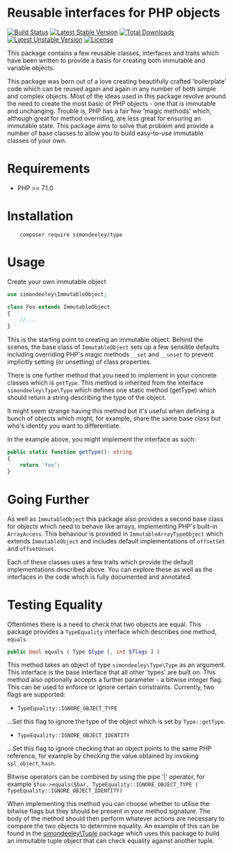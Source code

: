 Reusable interfaces for PHP objects
===================================

[![Build Status](https://travis-ci.org/simondeeley/type.svg?branch=master)](https://travis-ci.org/simondeeley/type) [![Latest Stable Version](https://poser.pugx.org/simondeeley/type/v/stable)](https://packagist.org/packages/simondeeley/type) [![Total Downloads](https://poser.pugx.org/simondeeley/type/downloads)](https://packagist.org/packages/simondeeley/type) [![Latest Unstable Version](https://poser.pugx.org/simondeeley/type/v/unstable)](https://packagist.org/packages/simondeeley/type) [![License](https://poser.pugx.org/simondeeley/type/license)](https://packagist.org/packages/simondeeley/type)

This package contains a few reusable classes, interfaces and traits which have been written to provide a basis for creating both immutable and variable objects.

This package was born out of a love creating beautifully crafted 'boilerplate' code which can be reused again and again in any number of both simple and complex objects. Most of the ideas used in this package revolve around the need to create the most basic of PHP objects - one that is immutable and unchanging. Trouble is, PHP has a fair few 'magic methods' which, although great for method overriding, are less great for ensuring an immutable state. This package aims to solve that problem and provide a number of base classes to allow you to build easy-to-use immutable classes of your own.

Requirements
============

* PHP >= 7.1.0

Installation
============

```
    composer require simondeeley/type
```

Usage
=====

Create your own immutable object

```php
use simondeeley\ImmutableObject;

class Foo extends ImmutableObject
{
    //...
}
```

This is the starting point to creating an immutable object. Behind the scenes, the base class of `ImmutableObject` sets up a few sensible defaults including overriding PHP's magic methods `__set` and `__unset` to prevent implicitly setting (or unsetting) of class properties.

There is one further method that you need to implement in your concrete classes which is `getType`. This method is inherited from the interface `simondeeley\Type\Type` which defines one static method (getType) which should return a string describing the type of the object.

It might seem strange having this method but it's useful when defining a bunch of objects which might, for example, share the same base class but who's identity you want to differentiate.

In the example above, you might implement the interface as such:

```php
public static function getType(): string
{
    return 'foo';
}
```

Going Further
=============

As well as `ImmutableObject` this package also provides a second base class for objects which need to behave like arrays, implementing PHP's built-in `ArrayAccess`. This behaviour is provided in `ImmutableArrayTypeObject` which extends `ImmutableObject` and includes default implementations of `offsetSet` and `offsetUnset`.

Each of these classes uses a few traits which provide the default implementations described above. You can explore these as well as the interfaces in the code which is fully documented and annotated.

Testing Equality
================

Oftentimes there is a need to check that two objects are equal. This package provides a `TypeEquality` interface which describes one method, `equals`.

```php
public bool equals ( Type $type [, int $flags ] )
```

This method takes an object of type `simondeeley\Type\Type` as an argument. This interface is the base interface that all other 'types' are built on. This method also optionally accepts a further parameter - a bitwise integer flag. This can be used to enforce or ignore certain constraints. Currently, two flags are supported:

- `TypeEquality::IGNORE_OBJECT_TYPE`

...Set this flag to ignore the type of the object which is set by `Type::getType`.

- `TypeEquality::IGNORE_OBJECT_IDENTITY`

...Set this flag to ignore checking that an object points to the same PHP reference, for example by checking the value obtained by invoking `spl_object_hash`.

Bitwise operators can be combined by using the pipe '|' operator, for example `$foo->equals($bar, TypeEquality::IGNORE_OBJECT_TYPE | TypeEquality::IGNORE_OBJECT_IDENTITY)`

When implementing this method you can choose whether to utilise the bitwise flags but they should be present in your method signature. The body of the method should then perform whatever actions are necessary to compare the two objects to determine equality. An example of this can be found in the [simondeeley\Tuple](https://github.com/simondeeley/tuple) package which uses this package to build an immutable tuple object that can check equality against another tuple.

